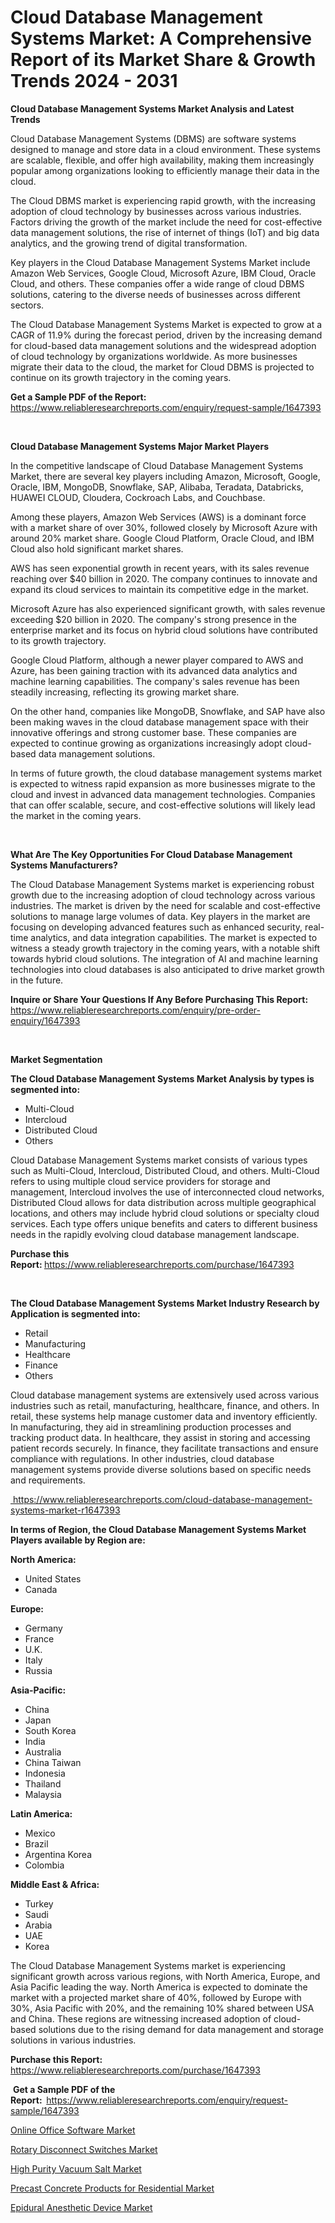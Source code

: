 <p><h1>Cloud Database Management Systems Market: A Comprehensive Report of its Market Share & Growth Trends 2024 - 2031</h1></p><p><strong>Cloud Database Management Systems Market Analysis and Latest Trends</strong></p>
<p><p>Cloud Database Management Systems (DBMS) are software systems designed to manage and store data in a cloud environment. These systems are scalable, flexible, and offer high availability, making them increasingly popular among organizations looking to efficiently manage their data in the cloud.</p><p>The Cloud DBMS market is experiencing rapid growth, with the increasing adoption of cloud technology by businesses across various industries. Factors driving the growth of the market include the need for cost-effective data management solutions, the rise of internet of things (IoT) and big data analytics, and the growing trend of digital transformation.</p><p>Key players in the Cloud Database Management Systems Market include Amazon Web Services, Google Cloud, Microsoft Azure, IBM Cloud, Oracle Cloud, and others. These companies offer a wide range of cloud DBMS solutions, catering to the diverse needs of businesses across different sectors.</p><p>The Cloud Database Management Systems Market is expected to grow at a CAGR of 11.9% during the forecast period, driven by the increasing demand for cloud-based data management solutions and the widespread adoption of cloud technology by organizations worldwide. As more businesses migrate their data to the cloud, the market for Cloud DBMS is projected to continue on its growth trajectory in the coming years.</p></p>
<p><strong>Get a Sample PDF of the Report:&nbsp;</strong> <a href="https://www.reliableresearchreports.com/enquiry/request-sample/1647393">https://www.reliableresearchreports.com/enquiry/request-sample/1647393</a></p>
<p>&nbsp;</p>
<p><strong>Cloud Database Management Systems Major Market Players</strong></p>
<p><p>In the competitive landscape of Cloud Database Management Systems Market, there are several key players including Amazon, Microsoft, Google, Oracle, IBM, MongoDB, Snowflake, SAP, Alibaba, Teradata, Databricks, HUAWEI CLOUD, Cloudera, Cockroach Labs, and Couchbase.</p><p>Among these players, Amazon Web Services (AWS) is a dominant force with a market share of over 30%, followed closely by Microsoft Azure with around 20% market share. Google Cloud Platform, Oracle Cloud, and IBM Cloud also hold significant market shares.</p><p>AWS has seen exponential growth in recent years, with its sales revenue reaching over $40 billion in 2020. The company continues to innovate and expand its cloud services to maintain its competitive edge in the market.</p><p>Microsoft Azure has also experienced significant growth, with sales revenue exceeding $20 billion in 2020. The company's strong presence in the enterprise market and its focus on hybrid cloud solutions have contributed to its growth trajectory.</p><p>Google Cloud Platform, although a newer player compared to AWS and Azure, has been gaining traction with its advanced data analytics and machine learning capabilities. The company's sales revenue has been steadily increasing, reflecting its growing market share.</p><p>On the other hand, companies like MongoDB, Snowflake, and SAP have also been making waves in the cloud database management space with their innovative offerings and strong customer base. These companies are expected to continue growing as organizations increasingly adopt cloud-based data management solutions.</p><p>In terms of future growth, the cloud database management systems market is expected to witness rapid expansion as more businesses migrate to the cloud and invest in advanced data management technologies. Companies that can offer scalable, secure, and cost-effective solutions will likely lead the market in the coming years.</p></p>
<p>&nbsp;</p>
<p><strong>What Are The Key Opportunities For Cloud Database Management Systems Manufacturers?</strong></p>
<p><p>The Cloud Database Management Systems market is experiencing robust growth due to the increasing adoption of cloud technology across various industries. The market is driven by the need for scalable and cost-effective solutions to manage large volumes of data. Key players in the market are focusing on developing advanced features such as enhanced security, real-time analytics, and data integration capabilities. The market is expected to witness a steady growth trajectory in the coming years, with a notable shift towards hybrid cloud solutions. The integration of AI and machine learning technologies into cloud databases is also anticipated to drive market growth in the future.</p></p>
<p><strong>Inquire or Share Your Questions If Any Before Purchasing This Report:</strong> <a href="https://www.reliableresearchreports.com/enquiry/pre-order-enquiry/1647393">https://www.reliableresearchreports.com/enquiry/pre-order-enquiry/1647393</a></p>
<p>&nbsp;</p>
<p><strong>Market Segmentation</strong></p>
<p><strong>The Cloud Database Management Systems Market Analysis by types is segmented into:</strong></p>
<p><ul><li>Multi-Cloud</li><li>Intercloud</li><li>Distributed Cloud</li><li>Others</li></ul></p>
<p><p>Cloud Database Management Systems market consists of various types such as Multi-Cloud, Intercloud, Distributed Cloud, and others. Multi-Cloud refers to using multiple cloud service providers for storage and management, Intercloud involves the use of interconnected cloud networks, Distributed Cloud allows for data distribution across multiple geographical locations, and others may include hybrid cloud solutions or specialty cloud services. Each type offers unique benefits and caters to different business needs in the rapidly evolving cloud database management landscape.</p></p>
<p><strong>Purchase this Report:&nbsp;</strong><a href="https://www.reliableresearchreports.com/purchase/1647393">https://www.reliableresearchreports.com/purchase/1647393</a></p>
<p>&nbsp;</p>
<p><strong>The Cloud Database Management Systems Market Industry Research by Application is segmented into:</strong></p>
<p><ul><li>Retail</li><li>Manufacturing</li><li>Healthcare</li><li>Finance</li><li>Others</li></ul></p>
<p><p>Cloud database management systems are extensively used across various industries such as retail, manufacturing, healthcare, finance, and others. In retail, these systems help manage customer data and inventory efficiently. In manufacturing, they aid in streamlining production processes and tracking product data. In healthcare, they assist in storing and accessing patient records securely. In finance, they facilitate transactions and ensure compliance with regulations. In other industries, cloud database management systems provide diverse solutions based on specific needs and requirements.</p></p>
<p><a href="https://www.reliableresearchreports.com/cloud-database-management-systems-market-r1647393">&nbsp;https://www.reliableresearchreports.com/cloud-database-management-systems-market-r1647393</a></p>
<p><strong>In terms of Region, the Cloud Database Management Systems Market Players available by Region are:</strong></p>
<p>
    <p> <strong> North America: </strong>
        <ul>
            <li>United States</li>
            <li>Canada</li>
        </ul>
        </p> 
    <p> <strong> Europe: </strong>
        <ul>
            <li>Germany</li>
            <li>France</li>
            <li>U.K.</li>
            <li>Italy</li>
            <li>Russia</li>
        </ul>
        </p> 
    <p> <strong> Asia-Pacific: </strong>
        <ul>
            <li>China</li>
            <li>Japan</li>
            <li>South Korea</li>
            <li>India</li>
            <li>Australia</li>
            <li>China Taiwan</li>
            <li>Indonesia</li>
            <li>Thailand</li>
            <li>Malaysia</li>
        </ul>
        </p> 
    <p> <strong> Latin America: </strong>
        <ul>
            <li>Mexico</li>
            <li>Brazil</li>
            <li>Argentina Korea</li>
            <li>Colombia</li>
        </ul>
        </p> 
    <p> <strong> Middle East & Africa: </strong>
        <ul>
            <li>Turkey</li>
            <li>Saudi</li>
            <li>Arabia</li>
            <li>UAE</li>
            <li>Korea</li>
        </ul>
    </p>
    </p>
<p><p>The Cloud Database Management Systems market is experiencing significant growth across various regions, with North America, Europe, and Asia Pacific leading the way. North America is expected to dominate the market with a projected market share of 40%, followed by Europe with 30%, Asia Pacific with 20%, and the remaining 10% shared between USA and China. These regions are witnessing increased adoption of cloud-based solutions due to the rising demand for data management and storage solutions in various industries.</p></p>
<p><strong>Purchase this Report: </strong><a href="https://www.reliableresearchreports.com/purchase/1647393">https://www.reliableresearchreports.com/purchase/1647393</a></p>
<p>&nbsp;<strong>Get a Sample PDF of the Report:&nbsp;&nbsp;</strong><a href="https://www.reliableresearchreports.com/enquiry/request-sample/1647393">https://www.reliableresearchreports.com/enquiry/request-sample/1647393</a></p>
<p><strong></strong></p>
<p><p><a href="https://github.com/lnamivez37/Market-Research-Report-List-1/blob/main/online-office-software-market.md">Online Office Software Market</a></p><p><a href="https://medium.com/@nyahmertz1973/global-rotary-disconnect-switches-market-exploring-market-share-market-trends-and-future-growth-ec5be615a6d4">Rotary Disconnect Switches Market</a></p><p><a href="https://medium.com/@nyahmertz1973/global-high-purity-vacuum-salt-market-share-and-growth-opportunities-and-market-size-growing-with-a-d14d397793a0">High Purity Vacuum Salt Market</a></p><p><a href="https://www.linkedin.com/pulse/evaluating-global-precast-concrete-products-residential-yxe1c">Precast Concrete Products for Residential Market</a></p><p><a href="https://www.linkedin.com/pulse/epidural-anesthetic-device-market-share-analysis-growth-trends-czzfe">Epidural Anesthetic Device Market</a></p></p>